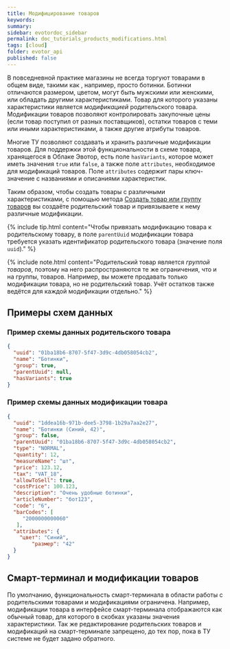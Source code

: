 ```yaml
---
title: Модифицирование товаров
keywords:
summary:
sidebar: evotordoc_sidebar
permalink: doc_tutorials_products_modifications.html
tags: [cloud]
folder: evotor_api
published: false
---
```


В повседневной практике магазины не всегда торгуют товарами в общем виде, такими как , например, просто ботинки. Ботинки отличаются размером, цветом, могут быть мужскими или женскими, или обладать другими характеристиками. Товар для которого указаны характеристики является *модификацией* родительского товара. Модификации товаров позволяют контролировать закупочные цены (если товар поступил от разных поставщиков), остатки товаров с теми или иными характеристиками, а также другие атрибуты товаров.

Многие ТУ позволяют создавать и хранить различные модификации товаров. Для поддержки этой функциональности в схеме товара, хранящегося в Облаке Эвотор, есть поле `hasVariants`, которое может иметь значения `true` или `false`, а также поле `attributes`, необходимое для модификаций товаров. Поле `attributes` содержит пары ключ-значение с названиями и описаниями характеристик.

Таким образом, чтобы создать товары с различными характеристиками, с помощью метода [Создать товар или группу товаров](./) вы создаёте родительский товар и привязываете к нему различные модификации.

{% include tip.html content="Чтобы привязать модификацию товара к родительскому товару, в поле `parentUuid` модификации товара требуется указать идентификатор родительского товара (значение поля `uuid`)." %}

{% include note.html content="Родительский товар является *группой товаров*, поэтому на него распространяются те же ограничения, что и на группы, товаров. Например, вы можете продавать только модификации товара, но не родительский товар. Учёт остатков также ведётся для каждой модификации отдельно." %}

## Примеры схем данных

### Пример схемы данных родительского товара

```JSON
{
  "uuid": "01ba18b6-8707-5f47-3d9c-4db058054cb2",
  "name": "Ботинки",
  "group": true,
  "parentUuid": null,
  "hasVariants": true
}
```

### Пример схемы данных модификации товара

```JSON
{
  "uuid": "1ddea16b-971b-dee5-3798-1b29a7aa2e27",
  "name": "Ботинки (Синий, 42)",
  "group": false,
  "parentUuid": "01ba18b6-8707-5f47-3d9c-4db058054cb2",
  "type": "NORMAL",
  "quantity": 12,
  "measureName": "шт",
  "price": 123.12,
  "tax": "VAT_18",
  "allowToSell": true,
  "costPrice": 100.123,
  "description": "Очень удобные ботинки",
  "articleNumber": "бот123",
  "code": "6",
  "barCodes": [
     "2000000000060"
   ],
  "attributes": {
    "цвет": "Синий",
		"размер": "42"
  }
}
```

## Смарт-терминал и модификации товаров

По умолчанию, функциональность смарт-терминала в области работы с родительскими товарами и модификациями ограничена. Например, модификации товара в интерфейсе смарт-терминала отображаются как обычный товар, для которого в скобках указаны значения характеристики. Так же редактирование родительских товаров и модификаций на смарт-терминале запрещено, до тех пор, пока в ТУ системе не будет задано обратного.
